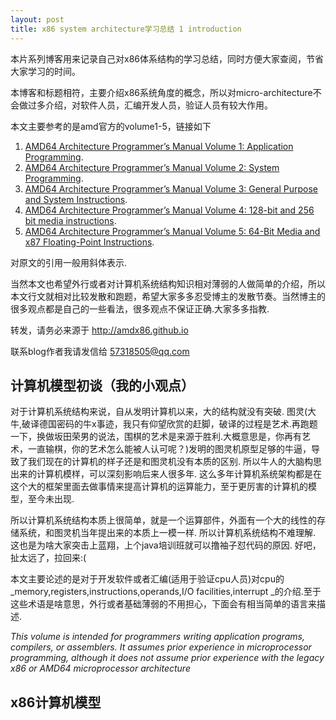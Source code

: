 ```yaml
---
layout: post
title: x86 system architecture学习总结 1 introduction
---
```


  本片系列博客用来记录自己对x86体系结构的学习总结，同时方便大家查阅，节省大家学习的时间。

  本博客和标题相符，主要介绍x86系统角度的概念，所以对micro-architecture不会做过多介绍，对软件人员，汇编开发人员，验证人员有较大作用。


  本文主要参考的是amd官方的volume1-5，链接如下

1. [AMD64 Architecture Programmer’s Manual Volume 1: Application Programming](http://support.amd.com/TechDocs/24592.pdf).
2. [AMD64 Architecture Programmer’s Manual Volume 2: System Programming](http://support.amd.com/TechDocs/24593.pdf).
3. [AMD64 Architecture Programmer’s Manual Volume 3: General Purpose and System Instructions](http://support.amd.com/TechDocs/24594.pdf).
4. [AMD64 Architecture Programmer’s Manual Volume 4: 128-bit and 256 bit media instructions](http://support.amd.com/TechDocs/26568.pdf).
5. [AMD64 Architecture Programmer’s Manual Volume 5: 64-Bit Media and x87 Floating-Point Instructions](http://support.amd.com/TechDocs/26569_APM_v5.pdf).

  对原文的引用一般用斜体表示.

  当然本文也希望外行或者对计算机系统结构知识相对薄弱的人做简单的介绍，所以本文行文就相对比较发散和跑题，希望大家多多忍受博主的发散节奏。当然博主的很多观点都是自己的一些看法，很多观点不保证正确.大家多多指教.

  转发，请务必来源于 <http://amdx86.github.io>

  联系blog作者我请发信给 57318505@qq.com

## 计算机模型初谈（我的小观点）
  对于计算机系统结构来说，自从发明计算机以来，大的结构就没有突破. 图灵(大牛,破译德国密码的牛x事迹，我只有仰望欣赏的赶脚，破译的过程是艺术.再跑题一下，换做坂田荣男的说法，围棋的艺术是来源于胜利.大概意思是，你再有艺术，一直输棋，你的艺术怎么能被人认可呢？)发明的图灵机原型足够的牛逼，导致了我们现在的计算机的样子还是和图灵机没有本质的区别. 所以牛人的大脑构思出来的计算机模样，可以深刻影响后来人很多年. 这么多年计算机系统架构都是在这个大的框架里面去做事情来提高计算机的运算能力，至于更厉害的计算机的模型，至今未出现.


  所以计算机系统结构本质上很简单，就是一个运算部件，外面有一个大的线性的存储系统，和图灵机当年提出来的本质上一模一样. 所以计算机系统结构不难理解. 这也是为啥大家突击上蓝翔，上个java培训班就可以撸袖子怼代码的原因. 好吧，扯太远了，拉回来:(  

  本文主要论述的是对于开发软件或者汇编(适用于验证cpu人员)对cpu的_memory,registers,instructions,operands,I/O facilities,interrupt _的介绍.至于这些术语是啥意思，外行或者基础薄弱的不用担心，下面会有相当简单的语言来描述.

  _This volume is intended for programmers writing application programs, compilers, or assemblers. It assumes prior experience in microprocessor programming, although it does not assume prior
experience with the legacy x86 or AMD64 microprocessor architecture_

## x86计算机模型

